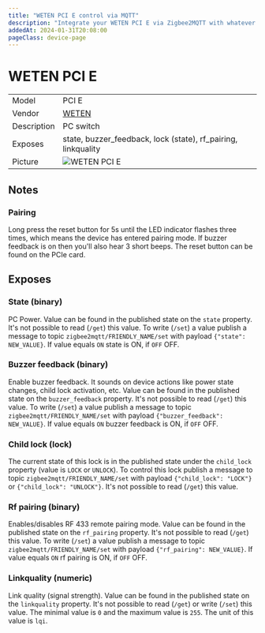```yaml
---
title: "WETEN PCI E control via MQTT"
description: "Integrate your WETEN PCI E via Zigbee2MQTT with whatever smart home infrastructure you are using without the vendor's bridge or gateway."
addedAt: 2024-01-31T20:08:00
pageClass: device-page
---
```


<!-- !!!! -->
<!-- ATTENTION: This file is auto-generated through docgen! -->
<!-- You can only edit the "Notes"-Section between the two comment lines "Notes BEGIN" and "Notes END". -->
<!-- Do not use h1 or h2 heading within "## Notes"-Section. -->
<!-- !!!! -->

# WETEN PCI E

|     |     |
|-----|-----|
| Model | PCI E  |
| Vendor  | [WETEN](/supported-devices/#v=WETEN)  |
| Description | PC switch |
| Exposes | state, buzzer_feedback, lock (state), rf_pairing, linkquality |
| Picture | ![WETEN PCI E](https://www.zigbee2mqtt.io/images/devices/PCI-E.png) |


<!-- Notes BEGIN: You can edit here. Add "## Notes" headline if not already present. -->
## Notes


### Pairing
Long press the reset button for 5s until the LED indicator flashes three times, which means the device has entered pairing mode. If buzzer feedback is on then you'll also hear 3 short beeps.
The reset button can be found on the PCIe card.
<!-- Notes END: Do not edit below this line -->




## Exposes

### State (binary)
PC Power.
Value can be found in the published state on the `state` property.
It's not possible to read (`/get`) this value.
To write (`/set`) a value publish a message to topic `zigbee2mqtt/FRIENDLY_NAME/set` with payload `{"state": NEW_VALUE}`.
If value equals `ON` state is ON, if `OFF` OFF.

### Buzzer feedback (binary)
Enable buzzer feedback. It sounds on device actions like power state changes, child lock activation, etc.
Value can be found in the published state on the `buzzer_feedback` property.
It's not possible to read (`/get`) this value.
To write (`/set`) a value publish a message to topic `zigbee2mqtt/FRIENDLY_NAME/set` with payload `{"buzzer_feedback": NEW_VALUE}`.
If value equals `ON` buzzer feedback is ON, if `OFF` OFF.

### Child lock (lock)
The current state of this lock is in the published state under the `child_lock` property (value is `LOCK` or `UNLOCK`).
To control this lock publish a message to topic `zigbee2mqtt/FRIENDLY_NAME/set` with payload `{"child_lock": "LOCK"}` or `{"child_lock": "UNLOCK"}`.
It's not possible to read (`/get`) this value.

### Rf pairing (binary)
Enables/disables RF 433 remote pairing mode.
Value can be found in the published state on the `rf_pairing` property.
It's not possible to read (`/get`) this value.
To write (`/set`) a value publish a message to topic `zigbee2mqtt/FRIENDLY_NAME/set` with payload `{"rf_pairing": NEW_VALUE}`.
If value equals `ON` rf pairing is ON, if `OFF` OFF.

### Linkquality (numeric)
Link quality (signal strength).
Value can be found in the published state on the `linkquality` property.
It's not possible to read (`/get`) or write (`/set`) this value.
The minimal value is `0` and the maximum value is `255`.
The unit of this value is `lqi`.

